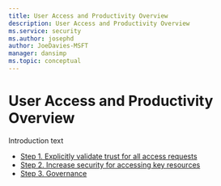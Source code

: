 ```yaml
---
title: User Access and Productivity Overview
description: User Access and Productivity Overview 
ms.service: security
ms.author: josephd
author: JoeDavies-MSFT
manager: dansimp
ms.topic: conceptual
---
```


# User Access and Productivity Overview

Introduction text

- [Step 1. Explicitly validate trust for all access requests](user-access-productivity-validate-trust.md)
- [Step 2. Increase security for accessing key resources](user-access-productivity-increase-security-access.md)
- [Step 3. Governance](user-access-productivity-governance.md)

